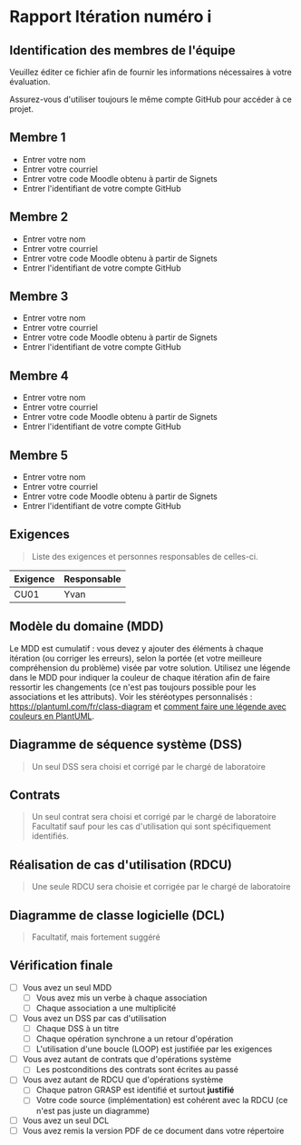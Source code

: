 <!-- Changer le numéro de l'itération plus bas pour chaque rapport -->
# Rapport Itération numéro i

## Identification des membres de l'équipe

Veuillez éditer ce fichier afin de fournir les informations nécessaires à votre évaluation.

Assurez-vous d'utiliser toujours le même compte GitHub pour accéder à ce projet.

## Membre 1

- <nomComplet1>Entrer votre nom</nomComplet1>
- <courriel1>Entrer votre courriel</courriel1>
- <codeMoodle1>Entrer votre code Moodle obtenu à partir de Signets</codeMoodle1>
- <githubAccount1>Entrer l'identifiant de votre compte GitHub</githubAccount1>

## Membre 2

- <nomComplet2>Entrer votre nom</nomComplet2>
- <courriel2>Entrer votre courriel</courriel2>
- <codeMoodle2>Entrer votre code Moodle obtenu à partir de Signets</codeMoodle2>
- <githubAccount2>Entrer l'identifiant de votre compte GitHub</githubAccount2>

## Membre 3

- <nomComplet3>Entrer votre nom</nomComplet3>
- <courriel3>Entrer votre courriel</courriel3>
- <codeMoodle3>Entrer votre code Moodle obtenu à partir de Signets</codeMoodle3>
- <githubAccount3>Entrer l'identifiant de votre compte GitHub</githubAccount3>

## Membre 4

- <nomComplet4>Entrer votre nom</nomComplet4>
- <courriel4>Entrer votre courriel</courriel4>
- <codeMoodle4>Entrer votre code Moodle obtenu à partir de Signets</codeMoodle4>
- <githubAccount4>Entrer l'identifiant de votre compte GitHub</githubAccount4>

## Membre 5

- <nomComplet5>Entrer votre nom</nomComplet5>
- <courriel5>Entrer votre courriel</courriel5>
- <codeMoodle5>Entrer votre code Moodle obtenu à partir de Signets</codeMoodle5>
- <githubAccount5>Entrer l'identifiant de votre compte GitHub</githubAccount5>

<!-- Enlever les sections membres non utilisés -->

## Exigences

> Liste des exigences et personnes responsables de celles-ci.

| Exigence | Responsable |
| -------- | ----------- |
| CU01     | Yvan        |

## Modèle du domaine (MDD)
Le MDD est cumulatif : vous devez y ajouter des éléments à chaque itération (ou corriger les erreurs), selon la portée (et votre meilleure compréhension du problème) visée par votre solution. Utilisez une légende dans le MDD pour indiquer la couleur de chaque itération afin de faire ressortir les changements (ce n'est pas toujours possible pour les associations et les attributs). Voir les stéréotypes personnalisés : <https://plantuml.com/fr/class-diagram> et [comment faire une légende avec couleurs en PlantUML](https://stackoverflow.com/questions/30999290/how-to-generate-a-legend-with-colors-in-plantuml).
## Diagramme de séquence système (DSS)

> Un seul DSS sera choisi et corrigé par le chargé de laboratoire

## Contrats

> Un seul contrat sera choisi et corrigé par le chargé de laboratoire
> Facultatif sauf pour les cas d'utilisation qui sont spécifiquement identifiés.

## Réalisation de cas d'utilisation (RDCU)

> Une seule RDCU sera choisie et corrigée par le chargé de laboratoire

## Diagramme de classe logicielle (DCL)

> Facultatif, mais fortement suggéré

## Vérification finale

- [ ] Vous avez un seul MDD
  - [ ] Vous avez mis un verbe à chaque association
  - [ ] Chaque association a une multiplicité
- [ ] Vous avez un DSS par cas d'utilisation
  - [ ] Chaque DSS à un titre
  - [ ] Chaque opération synchrone a un retour d'opération
  - [ ] L'utilisation d'une boucle (LOOP) est justifiée par les exigences
- [ ] Vous avez autant de contrats que d'opérations système
  - [ ] Les postconditions des contrats sont écrites au passé
- [ ] Vous avez autant de RDCU que d'opérations système
  - [ ] Chaque patron GRASP est identifié et surtout **justifié**
  - [ ] Votre code source (implémentation) est cohérent avec la RDCU (ce n'est pas juste un diagramme)
- [ ] Vous avez un seul DCL
- [ ] Vous avez remis la version PDF de ce document dans votre répertoire
